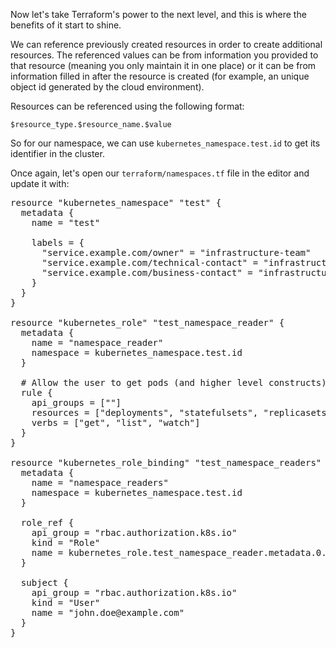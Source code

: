 
Now let's take Terraform's power to the next level, and this is where
the benefits of it start to shine.

We can reference previously created resources in order to create additional
resources. The referenced values can be from information you provided to
that resource (meaning you only maintain it in one place) or it can
be from information filled in after the resource is created (for example,
an unique object id generated by the cloud environment).

Resources can be referenced using the following format:

`$resource_type.$resource_name.$value`

So for our namespace, we can use `kubernetes_namespace.test.id` to get its identifier in the cluster.

Once again, let's open our `terraform/namespaces.tf` file in the editor and update it with:

<pre class="file" data-filename="terraform/namespaces.tf" data-target="replace">resource "kubernetes_namespace" "test" {
  metadata {
    name = "test"

    labels = {
      "service.example.com/owner" = "infrastructure-team"
      "service.example.com/technical-contact" = "infrastructure.support"
      "service.example.com/business-contact" = "infrastructure.admin"
    }
  }
}

resource "kubernetes_role" "test_namespace_reader" {
  metadata {
    name = "namespace_reader"
    namespace = kubernetes_namespace.test.id
  }

  # Allow the user to get pods (and higher level constructs)
  rule {
    api_groups = [""]
    resources = ["deployments", "statefulsets", "replicasets", "pods", "services"]
    verbs = ["get", "list", "watch"]
  }
}

resource "kubernetes_role_binding" "test_namespace_readers" {
  metadata {
    name = "namespace_readers"
    namespace = kubernetes_namespace.test.id
  }

  role_ref {
    api_group = "rbac.authorization.k8s.io"
    kind = "Role"
    name = kubernetes_role.test_namespace_reader.metadata.0.name
  }

  subject {
    api_group = "rbac.authorization.k8s.io"
    kind = "User"
    name = "john.doe@example.com"
  }
}
</pre>
